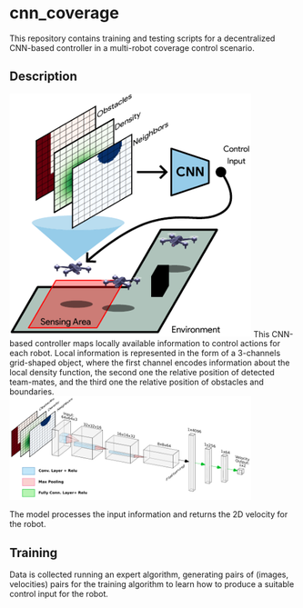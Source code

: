 # cnn_coverage

This repository contains training and testing scripts for a decentralized CNN-based controller in a multi-robot coverage control scenario.

## Description
<img src="pics/setup.pdf" width="425"/>
 This CNN-based controller maps locally available information to control actions for each robot. Local information is represented in the form of a 3-channels grid-shaped object, where the first channel encodes information about the local density function, the second one the relative position of detected team-mates, and the third one the relative position of obstacles and boundaries. 
 
 <img src="pics/cnn-arch-page-fit.pdf" width="425"/>

 The model processes the input information and returns the 2D velocity for the robot. 


## Training
Data is collected running an expert algorithm, generating pairs of (images, velocities) pairs for the training algorithm to learn how to produce a suitable control input for the robot. 